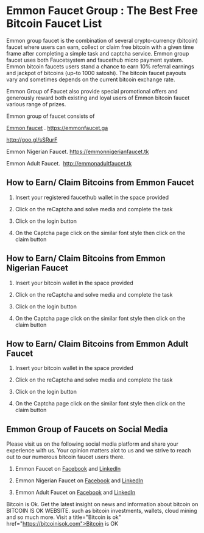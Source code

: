 # Emmon Faucet Group : The Best Free Bitcoin Faucet List 

Emmon group faucet is the combination of several crypto-currency (bitcoin) faucet where users can earn, collect or claim free bitcoin with a given time frame after completing a simple task and captcha service. Emmon group faucet uses both Faucetsystem and faucethub micro payment system. Emmon bitcoin faucets users stand a chance to earn 10% referral earnings and jackpot of bitcoins (up-to 1000 satoshi). The bitcoin faucet payouts vary and sometimes depends on the current bitcoin exchange rate. 

Emmon Group of Faucet also provide special promotional offers and generously reward both existing and loyal users of Emmon bitcoin faucet various range of prizes. 





Emmon group of faucet consists of


<a href="http://emmonfaucet.ga/">Emmon faucet</a> . <a href="https://emmonfaucet.ga/">https://emmonfaucet.ga</a> 

<a href="http://goo.gl/sSRurF">http://goo.gl/sSRurF</a> 

Emmon Nigerian Faucet. <a href="https://emmonnigerianfaucet.tk/">https://emmonnigerianfaucet.tk</a> 


Emmon Adult Faucet.  <a href="http://emmonadultfaucet.tk/">http://emmonadultfaucet.tk</a> 





## How to Earn/ Claim Bitcoins from Emmon Faucet


1. Insert your registered faucethub wallet in the space provided

2. Click on the reCaptcha and solve media and complete the task

3. Click on the login button

4. On the Captcha page click on the similar font style then click on the claim button




## How to Earn/ Claim Bitcoins from Emmon Nigerian Faucet


1. Insert your bitcoin wallet in the space provided

2. Click on the reCaptcha and solve media and complete the task

3. Click on the login button

4. On the Captcha page click on the similar font style then click on the claim button


## How to Earn/ Claim Bitcoins from Emmon Adult Faucet


1. Insert your bitcoin wallet in the space provided

2. Click on the reCaptcha and solve media and complete the task

3. Click on the login button

4. On the Captcha page click on the similar font style then click on the claim button


## Emmon Group of Faucets on Social Media 

Please visit us on the following social media platform and share your experience with us. Your opinion matters alot to us and we strive to reach out to our numerous bitcoin faucet users there.

1. Emmon Faucet on <a href="https://web.facebook.com/Emmon-Faucet-111171899587674/">Facebook</a> and <a href="https://www.linkedin.com/mwlite/company/18371003/">LinkedIn</a>




2. Emmon Nigerian Faucet on <a href="https://web.facebook.com/Emmon-Nigerian-Faucet-885617678271218/">Facebook</a> and <a href="https://www.linkedin.com/company/emmon-nigerian-faucet/">LinkedIn</a>




3. Emmon Adult Faucet on <a href="https://web.facebook.com/Emmon-Adult-Faucet-1990113574555898/">Facebook</a> and <a href="https://www.linkedin.com/company/emmon-adult-faucet/">LinkedIn</a>


Bitcoin is Ok. 
 Get the latest insight on news and information about bitcoin on BITCOIN IS OK WEBSITE. such as bitcoin investments, wallets, cloud mining and so much more. Visit a title="Bitcoin is ok" href="https://bitcoinisok.com">Bitcoin is OK </a> 


